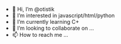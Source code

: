 - 👋 Hi, I’m @otistik
- 👀 I’m interested in javascript/html/python
- 🌱 I’m currently learning C+
- 💞️ I’m looking to collaborate on ...
- 📫 How to reach me ...

<!---
otistik/otistik is a ✨ special ✨ repository because its `README.md` (this file) appears on your GitHub profile.
You can click the Preview link to take a look at your changes.
--->
